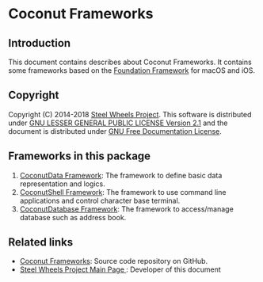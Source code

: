 # Coconut Frameworks
## Introduction
This document contains describes about Coconut Frameworks.
It contains some frameworks based on the [Foundation Framework](https://developer.apple.com/documentation/foundation) for macOS and iOS.

## Copyright
Copyright (C) 2014-2018 [Steel Wheels Project](https://sites.google.com/site/steelwheelsproject/).
This software is distributed under [GNU LESSER GENERAL PUBLIC LICENSE Version 2.1](https://www.gnu.org/licenses/lgpl-2.1-standalone.html) and the document is distributed under [GNU Free Documentation License](https://www.gnu.org/licenses/fdl-1.3.en.html).

## Frameworks in this package
1. [CoconutData Framework](https://github.com/steelwheels/Coconut/blob/master/CoconutData/README.md): The framework to define basic data representation and logics.
2. [CoconutShell Framework](https://github.com/steelwheels/Coconut/blob/master/CoconutShell/README.md): The framework to use command line applications and control character base terminal.
3. [CoconutDatabase Framework](https://github.com/steelwheels/Coconut/blob/master/CoconutDatabase/README.md): The framework to access/manage database such as address book.

## Related links
* [Coconut Frameworks](https://github.com/steelwheels/Coconut): Source code repository on GitHub.
* [Steel Wheels Project Main Page ](http://steelwheels.github.io/): Developer of this document
